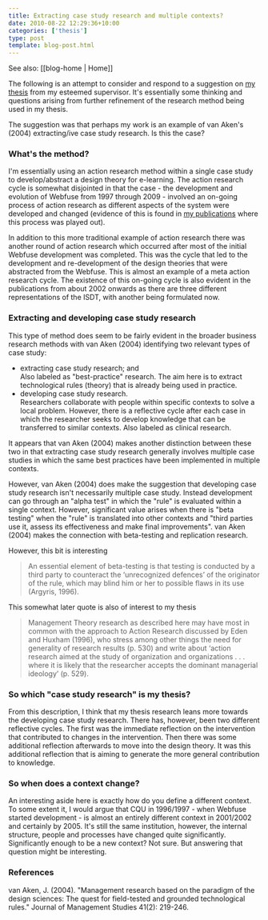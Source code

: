 ```yaml
---
title: Extracting case study research and multiple contexts?
date: 2010-08-22 12:29:36+10:00
categories: ['thesis']
type: post
template: blog-post.html
---
```


See also: [[blog-home | Home]]

The following is an attempt to consider and respond to a suggestion on [my thesis](/blog2/research/phd-thesis/) from my esteemed supervisor. It's essentially some thinking and questions arising from further refinement of the research method being used in my thesis.

The suggestion was that perhaps my work is an example of van Aken's (2004) extracting/ive case study research. Is this the case?

### What's the method?

I'm essentially using an action research method within a single case study to develop/abstract a design theory for e-learning. The action research cycle is somewhat disjointed in that the case - the development and evolution of Webfuse from 1997 through 2009 - involved an on-going process of action research as different aspects of the system were developed and changed (evidence of this is found in [my publications](/blog2/publications/) where this process was played out).

In addition to this more traditional example of action research there was another round of action research which occurred after most of the initial Webfuse development was completed. This was the cycle that led to the development and re-development of the design theories that were abstracted from the Webfuse. This is almost an example of a meta action research cycle. The existence of this on-going cycle is also evident in the publications from about 2002 onwards as there are three different representations of the ISDT, with another being formulated now.

### Extracting and developing case study research

This type of method does seem to be fairly evident in the broader business research methods with van Aken (2004) identifying two relevant types of case study:

- extracting case study research; and  
    Also labeled as "best-practice" research. The aim here is to extract technological rules (theory) that is already being used in practice.
- developing case study research.  
    Researchers collaborate with people within specific contexts to solve a local problem. However, there is a reflective cycle after each case in which the researcher seeks to develop knowledge that can be transferred to similar contexts. Also labeled as clinical research.

It appears that van Aken (2004) makes another distinction between these two in that extracting case study research generally involves multiple case studies in which the same best practices have been implemented in multiple contexts.

However, van Aken (2004) does make the suggestion that developing case study research isn't necessarily multiple case study. Instead development can go through an "alpha test" in which the "rule" is evaluated within a single context. However, significant value arises when there is "beta testing" when the "rule" is translated into other contexts and "third parties use it, assess its effectiveness and make final improvements". van Aken (2004) makes the connection with beta-testing and replication research.

However, this bit is interesting

> An essential element of beta-testing is that testing is conducted by a third party to counteract the ‘unrecognized defences’ of the originator of the rule, which may blind him or her to possible flaws in its use (Argyris, 1996).

This somewhat later quote is also of interest to my thesis

> Management Theory research as described here may have most in common with the approach to Action Research discussed by Eden and Huxham (1996), who stress among other things the need for generality of research results (p. 530) and write about ‘action research aimed at the study of organization and organizations . . . where it is likely that the researcher accepts the dominant managerial ideology’ (p. 529).

### So which "case study research" is my thesis?

From this description, I think that my thesis research leans more towards the developing case study research. There has, however, been two different reflective cycles. The first was the immediate reflection on the intervention that contributed to changes in the intervention. Then there was some additional reflection afterwards to move into the design theory. It was this additional reflection that is aiming to generate the more general contribution to knowledge.

### So when does a context change?

An interesting aside here is exactly how do you define a different context. To some extent it, I would argue that CQU in 1996/1997 - when Webfuse started development - is almost an entirely different context in 2001/2002 and certainly by 2005. It's still the same institution, however, the internal structure, people and processes have changed quite significantly. Significantly enough to be a new context? Not sure. But answering that question might be interesting.

### References

van Aken, J. (2004). "Management research based on the paradigm of the design sciences: The quest for field-tested and grounded technological rules." Journal of Management Studies 41(2): 219-246.